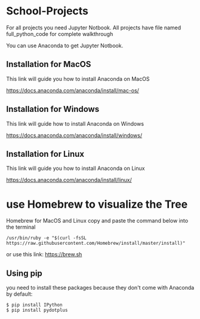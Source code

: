 # School-Projects

For all projects you need Jupyter Notbook. All projects have file named full_python_code for complete walkthrough

You can use Anaconda to get Jupyter Notbook.

## Installation for MacOS

This link will guide you how to install Anaconda on MacOS

https://docs.anaconda.com/anaconda/install/mac-os/

## Installation for Windows

This link will guide how to install Anaconda on Windows

https://docs.anaconda.com/anaconda/install/windows/

## Installation for Linux

This link will guide you how to install Anaconda on Linux

https://docs.anaconda.com/anaconda/install/linux/


# use Homebrew to visualize the Tree 

Homebrew for MacOS and Linux copy and paste the command below into the terminal 

    /usr/bin/ruby -e "$(curl -fsSL https://raw.githubusercontent.com/Homebrew/install/master/install)"

or use this link: https://brew.sh

## Using pip 

you need to install these packages because they don't come with Anaconda by default: 

    $ pip install IPython
    $ pip install pydotplus
